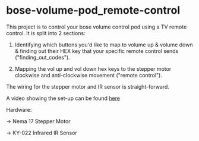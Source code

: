 # bose-volume-pod_remote-control
This project is to control your bose volume control pod using a TV remote control. It is split into 2 sections:

1. Identifying which buttons you'd like to map to volume up & volume down & finding out their HEX key that your specific remote control sends ("finding_out_codes").

2. Mapping the vol up and vol down hex keys to the stepper motor clockwise and anti-clockwise movement ("remote control").

The wiring for the stepper motor and IR sensor is straight-forward. 

A video showing the set-up can be found [here](https://www.youtube.com/watch?v=74JBGCSBqmY "Volume control video")

Hardware:

-> Nema 17 Stepper Motor

-> KY-022 Infrared IR Sensor




